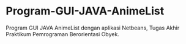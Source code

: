 # Program-GUI-JAVA-AnimeList
Program GUI JAVA AnimeList dengan aplikasi Netbeans, Tugas Akhir Praktikum Pemrograman Berorientasi Obyek.
